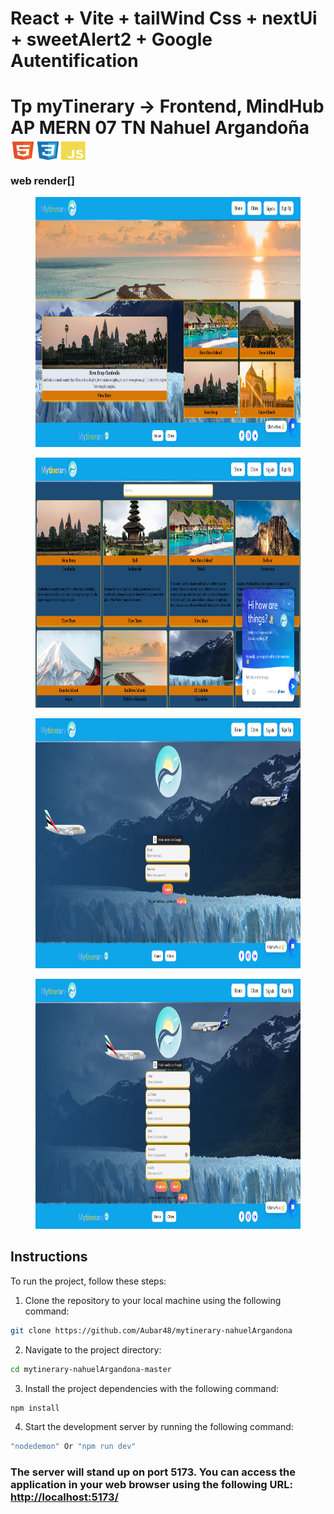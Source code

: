 # React + Vite + tailWind Css + nextUi + sweetAlert2 + Google Autentification

# Tp myTinerary -> Frontend, MindHub AP MERN 07 TN Nahuel Argandoña <img align="center" alt="HTML" height="30" width="40" src="https://raw.githubusercontent.com/devicons/devicon/master/icons/html5/html5-original.svg"><img align="center" alt="CSS" height="30" width="40" src="https://raw.githubusercontent.com/devicons/devicon/master/icons/css3/css3-original.svg"><img align="center" alt="JS" height="30" width="40" src="https://raw.githubusercontent.com/devicons/devicon/master/icons/javascript/javascript-plain.svg"> 

### web render[]

<figure><img src="./mocks/home.png" alt="logo" style="height: 400px;"></figure>
<figure><img src="./mocks/cities.png" alt="logo" style="height: 400px;"></figure>
<figure><img src="./mocks/signIn.png" alt="logo" style="height: 400px;"></figure>
<figure><img src="./mocks/signUp.png" alt="logo" style="height: 400px;"></figure>


## Instructions

To run the project, follow these steps:

1. Clone the repository to your local machine using the following command:

```bash
git clone https://github.com/Aubar48/mytinerary-nahuelArgandona
```

2. Navigate to the project directory:

```bash
cd mytinerary-nahuelArgandona-master
```

3. Install the project dependencies with the following command:

```bash
npm install
```

4. Start the development server by running the following command:

```bash
"nodedemon" Or "npm run dev"
```

### The server will stand up on port 5173. You can access the application in your web browser using the following URL: [http://localhost:5173/](http://localhost:5173/)
